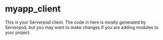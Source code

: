 # myapp_client

This is your Serverpod client. The code in here is mostly generated by
Serverpod, but you may want to make changes if you are adding modules to your
project.
